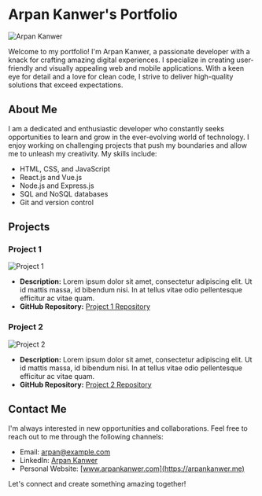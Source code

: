# Arpan Kanwer's Portfolio

![Arpan Kanwer](portfolio_photo.jpg)

Welcome to my portfolio! I'm Arpan Kanwer, a passionate developer with a knack for crafting amazing digital experiences. I specialize in creating user-friendly and visually appealing web and mobile applications. With a keen eye for detail and a love for clean code, I strive to deliver high-quality solutions that exceed expectations.

## About Me

I am a dedicated and enthusiastic developer who constantly seeks opportunities to learn and grow in the ever-evolving world of technology. I enjoy working on challenging projects that push my boundaries and allow me to unleash my creativity. My skills include:

- HTML, CSS, and JavaScript
- React.js and Vue.js
- Node.js and Express.js
- SQL and NoSQL databases
- Git and version control

## Projects

### Project 1

![Project 1](project1_banner.jpg)

- **Description:** Lorem ipsum dolor sit amet, consectetur adipiscing elit. Ut id mattis massa, id bibendum nisi. In at tellus vitae odio pellentesque efficitur ac vitae quam.
- **GitHub Repository:** [Project 1 Repository](https://github.com/arpankanwer/eduwings)

### Project 2

![Project 2](project2_banner.jpg)

- **Description:** Lorem ipsum dolor sit amet, consectetur adipiscing elit. Ut id mattis massa, id bibendum nisi. In at tellus vitae odio pellentesque efficitur ac vitae quam.
- **GitHub Repository:** [Project 2 Repository](https://github.com/arpankanwer/chatie)

## Contact Me

I'm always interested in new opportunities and collaborations. Feel free to reach out to me through the following channels:

- Email: [arpan@example.com](mailto:arpankanwer98@gmail.com)
- LinkedIn: [Arpan Kanwer](https://www.linkedin.com/in/arpankanwer)
- Personal Website: [www.arpankanwer.com](https://arpankanwer.me)

Let's connect and create something amazing together!
